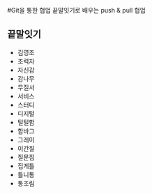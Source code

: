 #Git을 통한 협업
끝말잇기로 배우는 push  & pull 협업

## 끝말잇기
- 김영조
- 조력자
- 자신감
- 감나무
- 무질서
- 서비스
- 스터디
- 디지털
- 털털함
- 함바그
- 그레이
- 이간질
- 질문집
- 집게틀
- 틀니통
- 통조림